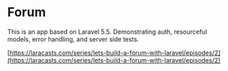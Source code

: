 # Forum

This is an app based on Laravel 5.5.  Demonstrating auth, resourceful models, error handling, and server side tests.

[https://laracasts.com/series/lets-build-a-forum-with-laravel/episodes/2](https://laracasts.com/series/lets-build-a-forum-with-laravel/episodes/2)

